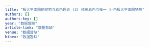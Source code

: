 ```yaml
---
title: "极大平面图的结构与着色理论 (3) 纯树着色与唯一 4-色极大平面图猜想"
authors: []
authors-key: []
year: "数据暂缺"
article-link: "数据暂缺"
venue: "数据暂缺"
bibex: "数据暂缺"
---
```

